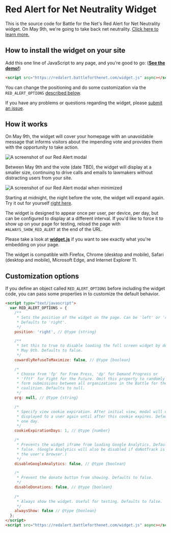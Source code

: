 # Red Alert for Net Neutrality Widget

This is the source code for Battle for the Net's Red Alert for Net Neutrality widget. On May 9th, we're going to take back net neutrality. [Click here to learn more.](https://www.battleforthenet.com/redalert/)

## How to install the widget on your site

Add this one line of JavaScript to any page, and you're good to go: ([**See the demo!**](https://www.fightforthefuture.org?redalert))

```html
<script src="https://redalert.battleforthenet.com/widget.js" async></script>
```

You can change the positioning and do some customization via the `RED_ALERT_OPTIONS` [described below](#customization-options).

If you have any problems or questions regarding the widget, please [submit an issue](https://github.com/fightforthefuture/redalert-widget/issues).


## How it works

On May 9th, the widget will cover your homepage with an unavoidable message that informs visitors about the impending vote and provides them with the opportunity to take action.

![A screenshot of our Red Alert modal](https://www.battleforthenet.com/images/redalert/modal-preview.jpg)

Between May 9th and the vote (date TBD), the widget will display at a smaller size, continuing to drive calls and emails to lawmakers without distracting users from your site.

![A screenshot of our Red Alert modal when minimized](https://www.battleforthenet.com/images/redalert/modal-minimized-preview.jpg)

Starting at midnight, the night before the vote, the widget will expand again.  Try it out for yourself [right here](https://www.fightforthefuture.org?redalert).

The widget is designed to appear once per user, per device, per day, but can be configured to display at a different interval. If you'd like to force it to show up on your page for testing, reload the page with `#ALWAYS_SHOW_RED_ALERT` at the end of the URL.

Please take a look at [**widget.js**](https://github.com/fightforthefuture/redalert-widget/blob/master/static/widget.js) if you want to see exactly what you're embedding on your page.

The widget is compatible with Firefox, Chrome (desktop and mobile), Safari (desktop and mobile), Microsoft Edge, and Internet Explorer 11.

## Customization options

If you define an object called `RED_ALERT_OPTIONS` before including the widget code, you can pass some properties in to customize the default behavior.

```html
<script type="text/javascript">
  var RED_ALERT_OPTIONS = {
    /**
     * Sets the position of the widget on the page. Can be 'left' or 'right'.
     * Defaults to 'right'.
     */
    position: 'right', // @type {string}

    /**
     * Set this to true to disable loading the full screen widget by default on
     * May 9th. Defaults to false.
     */
    cowardlyRefuseToMaximize: false, // @type {boolean}

    /*
     * Choose from 'fp' for Free Press, 'dp' for Demand Progress or
     * 'fftf' for Fight for the Future. Omit this property to randomly split
     * form submissions between all organizations in the Battle for the Net 
     * coalition. Defaults to null.
     */
    org: null, // @type {string}

    /*
     * Specify view cookie expiration. After initial view, modal will not be
     * displayed to a user again until after this cookie expires. Defaults to 
     * one day.
     */
    cookieExpirationDays: 1, // @type {number}

    /*
     * Prevents the widget iframe from loading Google Analytics. Defaults to 
     * false. (Google Analytics will also be disabled if doNotTrack is set on
     * the user's browser.)
     */
    disableGoogleAnalytics: false, // @type {boolean}

    /*
     * Prevent the donate button from showing. Defaults to false.
     */
    disableDonations: false, // @type {boolean}
    
    /*
     * Always show the widget. Useful for testing. Defaults to false.
     */
    alwaysShow: false // @type {boolean}
  };
</script>
<script src="https://redalert.battleforthenet.com/widget.js" async></script>
```
